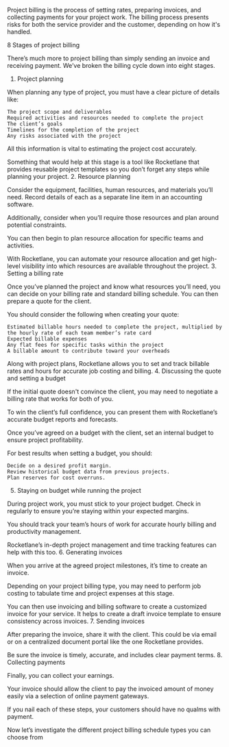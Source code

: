 Project billing is the process of setting rates, preparing invoices, and collecting payments for your project work. The billing process presents risks for both the service provider and the customer, depending on how it's handled.

8 Stages of project billing

There’s much more to project billing than simply sending an invoice and receiving payment. We’ve broken the billing cycle down into eight stages. 
1. Project planning

When planning any type of project, you must have a clear picture of details like:

    The project scope and deliverables
    Required activities and resources needed to complete the project
    The client’s goals
    Timelines for the completion of the project
    Any risks associated with the project

All this information is vital to estimating the project cost accurately.

Something that would help at this stage is a tool like Rocketlane that provides reusable project templates so you don’t forget any steps while planning your project.
2. Resource planning

Consider the equipment, facilities, human resources, and materials you’ll need. Record details of each as a separate line item in an accounting software.

Additionally, consider when you’ll require those resources and plan around potential constraints.

You can then begin to plan resource allocation for specific teams and activities.

With Rocketlane, you can automate your resource allocation and get high-level visibility into which resources are available throughout the project.
3. Setting a billing rate

Once you’ve planned the project and know what resources you’ll need, you can decide on your billing rate and standard billing schedule. You can then prepare a quote for the client.

You should consider the following when creating your quote:

    Estimated billable hours needed to complete the project, multiplied by the hourly rate of each team member’s rate card
    Expected billable expenses
    Any flat fees for specific tasks within the project
    A billable amount to contribute toward your overheads

Along with project plans, Rocketlane allows you to set and track billable rates and hours for accurate job costing and billing.
4. Discussing the quote and setting a budget

If the initial quote doesn't convince the client, you may need to negotiate a billing rate that works for both of you. 

To win the client’s full confidence, you can present them with Rocketlane’s accurate budget reports and forecasts.

Once you’ve agreed on a budget with the client, set an internal budget to ensure project profitability.

For best results when setting a budget, you should:

    Decide on a desired profit margin.
    Review historical budget data from previous projects.
    Plan reserves for cost overruns.

5. Staying on budget while running the project

During project work, you must stick to your project budget. Check in regularly to ensure you’re staying within your expected margins.

You should track your team’s hours of work for accurate hourly billing and productivity management. 

Rocketlane’s in-depth project management and time tracking features can help with this too.
6. Generating invoices

When you arrive at the agreed project milestones, it’s time to create an invoice.

Depending on your project billing type, you may need to perform job costing to tabulate time and project expenses at this stage.

You can then use invoicing and billing software to create a customized invoice for your service. It helps to create a draft invoice template to ensure consistency across invoices.
7. Sending invoices

After preparing the invoice, share it with the client. This could be via email or on a centralized document portal like the one Rocketlane provides.

Be sure the invoice is timely, accurate, and includes clear payment terms.
8. Collecting payments

Finally, you can collect your earnings.

Your invoice should allow the client to pay the invoiced amount of money easily via a selection of online payment gateways.

If you nail each of these steps, your customers should have no qualms with payment.

Now let’s investigate the different project billing schedule types you can choose from
